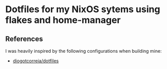 # Dotfiles for my NixOS sytems using flakes and home-manager

## References

I was heavily inspired by the following configurations when building mine:

- [diogotcorreia/dotfiles](https://github.com/diogotcorreia/dotfiles)
